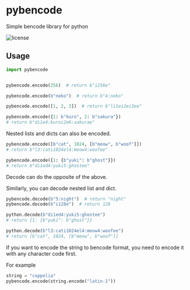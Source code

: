 # pybencode

Simple bencode library for python

![license](https://shields.io/github/license/cpyberry/pybencode)

## Usage

```python
import pybencode


pybencode.encode(256)  # return b"i256e"

pybencode.encode(b"neko")  # return b"4:neko"

pybencode.encode([1, 2, 3])  # return b"li1ei2ei3ee"

pybencode.encode({1: b"kuro", 2: b"sakura"})
# return b"di1e4:kuroi2e6:sakurae"

```

Nested lists and dicts can also be encoded.

```python
pybencode.encode([b"cat", 1024, [b"meow", b"woof"]])
# return b"l3:cati1024el4:meow4:woofee"

pybencode.encode({1: {b"yuki": b"ghost"}})
# return b"di1ed4:yuki5:ghostee"
```

Decode can do the opposite of the above.

Similarly, you can decode nested list and dict.

```python
pybencode.decode(b"5:night")  # return "night"
pybencode.decode(b"i128e")  # return 128

python.decode(b"di1ed4:yuki5:ghostee")
# return {1: {b"yuki": b"ghost"}}

python.decode(b"l3:cati1024el4:meow4:woofee")
# return [b"cat", 1024, [b"meow", b"woof"]]
```

If you want to encode the string to bencode format, you need to encode it with any character code first.

For example

```python
string = "coppelia"
pybencode.encode(string.encode("latin-1"))
```
